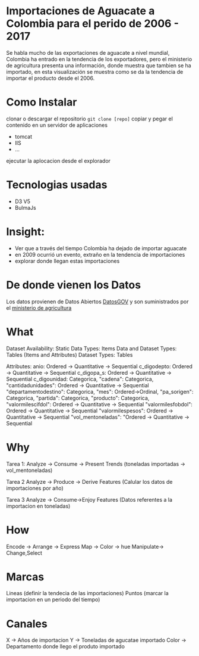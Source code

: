 # Importaciones de Aguacate a Colombia para el perido de 2006 - 2017

Se habla mucho de las exportaciones de aguacate a nivel mundial, Colombia ha entrado en la tendencia de los exportadores, pero el ministerio de agricultura presenta una información, donde muestra que tambien se ha importado, en esta visualización se muestra como se da la tendencia  de importar el producto desde el 2006.

# Como Instalar
clonar o descargar el repositorio
 ``` git clone [repo] ```
copiar y pegar el contenido en un servidor de aplicaciones
* tomcat
* IIS
* ...

ejecutar la aplocacion desde el explorador

# Tecnologias usadas
* D3 V5
* BulmaJs

# Insight:
* Ver que a través del tiempo Colombia ha dejado de importar aguacate
* en 2009 ocurrió un evento, extraño en la tendencia de importaciones
* explorar donde llegan estas importaciones

# De donde vienen los Datos

Los datos provienen de Datos Abiertos [DatosGOV](https://www.datos.gov.co/Agricultura-y-Desarrollo-Rural/Cadena-Productiva-Aguacate-Importaciones/j558-v2rs) y son suministrados por el [ministerio de agricultura](https://www.minagricultura.gov.co/Paginas/default.aspx)

# What
Dataset Availability: Static
Data Types: Items
Data and Dataset Types: Tables (Items and Attributes)
Dataset Types: Tables

Attributes:
anio: Ordered -> Quantitative -> Sequential
c_digodepto: Ordered -> Quantitative -> Sequential
c_digopa_s: Ordered -> Quantitative -> Sequential
c_digounidad: Categorica,
"cadena": Categorica,
"cantidadunidades": Ordered -> Quantitative -> Sequential
"departamentodestino": Categorica,
"mes": Ordered->Ordinal,
"pa_sorigen": Categorica,
"partida": Categorica,
"producto": Categorica,
"valormilescifdol": Ordered -> Quantitative -> Sequential
"valormilesfobdol": Ordered -> Quantitative -> Sequential
"valormilespesos": Ordered -> Quantitative -> Sequential
"vol_mentoneladas": "Ordered -> Quantitative -> Sequential

# Why
Tarea 1:
Analyze -> Consume -> Present
Trends (toneladas importadas -> vol_mentoneladas)

Tarea 2
Analyze -> Produce -> Derive
Features (Calular los datos de importaciones por año)

Tarea 3
Analyze -> Consume->Enjoy
Features (Datos referentes a la importacion en toneladas)

# How
Encode -> Arrange -> Express
Map -> Color -> hue
Manipulate-> Change,Select

# Marcas
Lineas (definir la tendecia de las importaciones)
Puntos (marcar la importacion en un periodo del tiempo)

# Canales
X -> Años de importacion
Y -> Toneladas de agucatae importado
Color -> Departamento donde llego el produto importado
